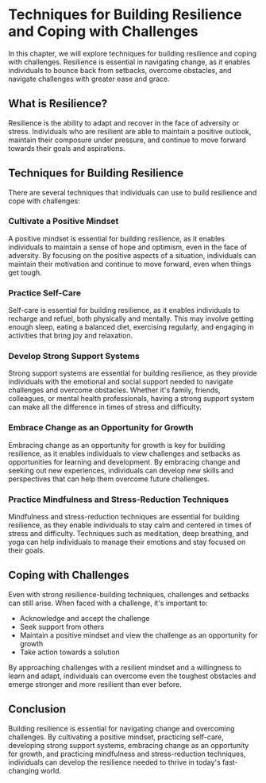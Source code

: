 Techniques for Building Resilience and Coping with Challenges
=============================================================================================

In this chapter, we will explore techniques for building resilience and coping with challenges. Resilience is essential in navigating change, as it enables individuals to bounce back from setbacks, overcome obstacles, and navigate challenges with greater ease and grace.

What is Resilience?
-------------------

Resilience is the ability to adapt and recover in the face of adversity or stress. Individuals who are resilient are able to maintain a positive outlook, maintain their composure under pressure, and continue to move forward towards their goals and aspirations.

Techniques for Building Resilience
----------------------------------

There are several techniques that individuals can use to build resilience and cope with challenges:

### Cultivate a Positive Mindset

A positive mindset is essential for building resilience, as it enables individuals to maintain a sense of hope and optimism, even in the face of adversity. By focusing on the positive aspects of a situation, individuals can maintain their motivation and continue to move forward, even when things get tough.

### Practice Self-Care

Self-care is essential for building resilience, as it enables individuals to recharge and refuel, both physically and mentally. This may involve getting enough sleep, eating a balanced diet, exercising regularly, and engaging in activities that bring joy and relaxation.

### Develop Strong Support Systems

Strong support systems are essential for building resilience, as they provide individuals with the emotional and social support needed to navigate challenges and overcome obstacles. Whether it's family, friends, colleagues, or mental health professionals, having a strong support system can make all the difference in times of stress and difficulty.

### Embrace Change as an Opportunity for Growth

Embracing change as an opportunity for growth is key for building resilience, as it enables individuals to view challenges and setbacks as opportunities for learning and development. By embracing change and seeking out new experiences, individuals can develop new skills and perspectives that can help them overcome future challenges.

### Practice Mindfulness and Stress-Reduction Techniques

Mindfulness and stress-reduction techniques are essential for building resilience, as they enable individuals to stay calm and centered in times of stress and difficulty. Techniques such as meditation, deep breathing, and yoga can help individuals to manage their emotions and stay focused on their goals.

Coping with Challenges
----------------------

Even with strong resilience-building techniques, challenges and setbacks can still arise. When faced with a challenge, it's important to:

* Acknowledge and accept the challenge
* Seek support from others
* Maintain a positive mindset and view the challenge as an opportunity for growth
* Take action towards a solution

By approaching challenges with a resilient mindset and a willingness to learn and adapt, individuals can overcome even the toughest obstacles and emerge stronger and more resilient than ever before.

Conclusion
----------

Building resilience is essential for navigating change and overcoming challenges. By cultivating a positive mindset, practicing self-care, developing strong support systems, embracing change as an opportunity for growth, and practicing mindfulness and stress-reduction techniques, individuals can develop the resilience needed to thrive in today's fast-changing world.
